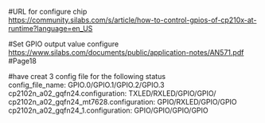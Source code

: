 #URL for configure chip   
https://community.silabs.com/s/article/how-to-control-gpios-of-cp210x-at-runtime?language=en_US   

#Set GPIO output value configure   
https://www.silabs.com/documents/public/application-notes/AN571.pdf   #Page18   

#have creat 3 config file for the following status   
config_file_name: GPIO.0/GPIO.1/GPIO.2/GPIO.3  
cp2102n_a02_gqfn24.configuration: TXLED/RXLED/GPIO/GPIO/    
cp2102n_a02_gqfn24_mt7628.configuration: GPIO/RXLED/GPIO/GPIO   
cp2102n_a02_gqfn24_1.configuration: GPIO/GPIO/GPIO/GPIO   

